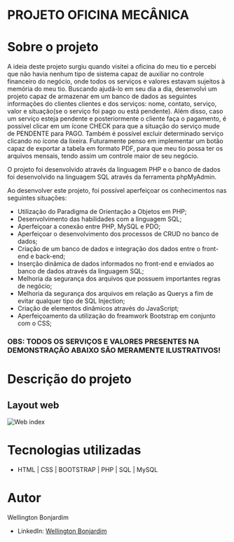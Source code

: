 # PROJETO OFICINA MECÂNICA

# Sobre o projeto

A ideia deste projeto surgiu quando visitei a oficina do meu tio e percebi que não havia nenhum tipo de sistema capaz de auxiliar no controle financeiro do negócio, onde todos os serviços e valores estavam sujeitos à memória do meu tio. Buscando ajudá-lo em seu dia a dia, desenvolvi um projeto capaz de armazenar em um banco de dados as seguintes informações do clientes clientes e dos serviços: nome, contato, serviço, valor e situação(se o serviço foi pago ou está pendente). Além disso, caso um serviço esteja pendente e posteriormente o cliente faça o pagamento, é possível clicar em um ícone CHECK para que a situação do serviço mude de PENDENTE para PAGO. Também é possível excluir determinado serviço clicando no ícone da lixeira. Futuramente penso em implementar um botão capaz de exportar a tabela em formato PDF, para que meu tio possa ter os arquivos mensais, tendo assim um controle maior de seu negócio.

O projeto foi desenvolvido através da linguagem PHP e o banco de dados foi desenvolvido na linguagem SQL através da ferramenta phpMyAdmin.

Ao desenvolver este projeto, foi possível aperfeiçoar os conhecimentos nas seguintes situações:
- Utilização do Paradigma de Orientação a Objetos em PHP;
- Desenvolvimento das habilidades com a linguagem SQL;
- Aperfeiçoar a conexão entre PHP, MySQL e PDO;
- Aperfeiçoar o desenvolvimento dos processos de CRUD no banco de dados;
- Criação de um banco de dados e integração dos dados entre o front-end e back-end;
- Inserção dinâmica de dados informados no front-end e enviados ao banco de dados através da linguagem SQL;
- Melhoria da segurança dos arquivos que possuem importantes regras de negócio;
- Melhoria da segurança dos arquivos em relaçâo as Querys a fim de evitar qualquer tipo de SQL Injection;
- Criação de elementos dinâmicos através do JavaScript;
- Aperfeiçoamento da utilização do freamwork Bootstrap em conjunto com o CSS;


### OBS: TODOS OS SERVIÇOS E VALORES PRESENTES NA DEMONSTRAÇÃO ABAIXO SÃO MERAMENTE ILUSTRATIVOS!

# Descrição do projeto

## Layout web
![Web index](https://github.com/wellington-bonjardim/projeto_oficina/blob/master/projeto_oficina_public/GIF/GIF%20projeto%20oficina%20mecanica.gif)


# Tecnologias utilizadas

- HTML | CSS | BOOTSTRAP | PHP | SQL | MySQL

# Autor

Wellington Bonjardim

- LinkedIn: [Wellington Bonjardim](https://www.linkedin.com/in/wellington-bonjardim/)
